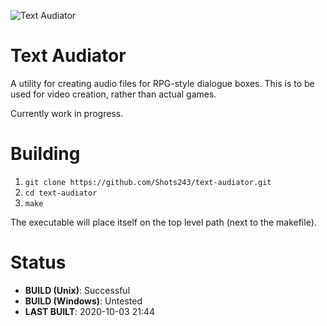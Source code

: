 ![Text Audiator](https://github.com/Shots243/text-audiator/raw/master/audiator-banner.png)
# Text Audiator

A utility for creating audio files for RPG-style dialogue boxes. This is to be used for video creation, rather than actual games.

Currently work in progress.

# Building

1. `git clone https://github.com/Shots243/text-audiator.git`
2. `cd text-audiator`
3. `make`

The executable will place itself on the top level path (next to the makefile).

# Status

* **BUILD (Unix)**: Successful
* **BUILD (Windows)**: Untested
* **LAST BUILT**: 2020-10-03 21:44
